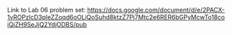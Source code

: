 Link to Lab 06 problem set:
https://docs.google.com/document/d/e/2PACX-1vROPzlcD3pleZZoqd6oOLiQoSuhd8ktzZ7Pj7Mtc2e6RER6bGPyMcwTo18coiQjZH9SeJjQ2YdjODBS/pub 